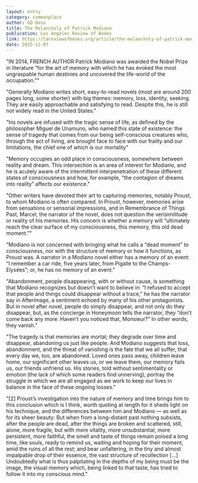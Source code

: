 ```yaml
---
layout: entry
category: commonplace
author: GD Dess
title: The Melancholy of Patrick Modiano
publication: Los Angeles Review of Books
link: https://lareviewofbooks.org/article/the-melancholy-of-patrick-modiano/
date: 2015-11-07
---
```


"IN 2014, FRENCH AUTHOR Patrick Modiano was awarded the Nobel Prize in literature “for the art of memory with which he has evoked the most ungraspable human destinies and uncovered the life-world of the occupation.”"

"Generally Modiano writes short, easy-to-read novels (most are around 200 pages long, some shorter) with big themes: memory, loss, identity, seeking. They are easily approachable and satisfying to read. Despite this, he is still not widely read in the United States."

"his novels are infused with the tragic sense of life, as defined by the philosopher Miguel de Unamuno, who named this state of existence: the sense of tragedy that comes from our being self-conscious creatures who, through the act of living, are brought face to face with our frailty and our limitations, the chief one of which is our mortality"

"Memory occupies an odd place in consciousness, somewhere between reality and dream. This intersection is an area of interest for Modiano, and he is acutely aware of the intermittent interpenetration of these different states of consciousness and how, for example, “the contagion of dreams into reality” affects our existence."

"Other writers have devoted their art to capturing memories, notably Proust, to whom Modiano is often compared. In Proust, however, memories arise from sensations or sensorial impressions, and in Remembrance of Things Past, Marcel, the narrator of the novel, does not question the verisimilitude or reality of his memories. His concern is whether a memory will “ultimately reach the clear surface of my consciousness, this memory, this old dead moment.”"

"Modiano is not concerned with bringing what he calls a “dead moment” to consciousness, nor with the structure of memory or how it functions, as Proust was. A narrator in a Modiano novel either has a memory of an event: “I remember a car ride, five years later, from Pigalle to the Champs-Elysées”; or, he has no memory of an event."

"Abandonment, people disappearing, with or without cause, is something that Modiano recognizes but doesn’t want to believe in: “I refused to accept that people and things could disappear without a trace,” he has the narrator say in Afterimage, a sentiment echoed by many of his other protagonists. But in novel after novel, people do simply disappear, and not only do they disappear, but, as the concierge in Honeymoon tells the narrator, they “don’t come back any more. Haven’t you noticed that, Monsieur?” In other words, they vanish."

"The tragedy is that memories are mortal; they degrade over time and disappear, abandoning us just like people. And Modiano suggests that loss, abandonment, and the threat of vanishing is the fate that we all suffer, that every day we, too, are abandoned. Loved ones pass away, children leave home, our significant other leaves us, or we leave them, our memory fails us, our friends unfriend us. His stories, told without sentimentality or emotion (the lack of which some readers find unnerving), portray the struggle in which we are all engaged as we work to keep our lives in balance in the face of these ongoing losses."

"[2] Proust’s investigation into the nature of memory and time brings him to this conclusion which is I think, worth quoting at length for it sheds light on his technique, and the differences between him and Modiano — as well as for its sheer beauty: But when from a long-distant past nothing subsists, after the people are dead, after the things are broken and scattered, still, alone, more fragile, but with more vitality, more unsubstantial, more persistent, more faithful, the smell and taste of things remain poised a long time, like souls, ready to remind us, waiting and hoping for their moment, amid the ruins of all the rest; and bear unfaltering, in the tiny and almost impalpable drop of their essence, the vast structure of recollection […] Undoubtedly what is thus palpitating in the depths of my being must be the image, the visual memory which, being linked to that taste, has tried to follow it into my conscious mind."
